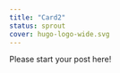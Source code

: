 ```yaml
---
title: "Card2"
status: sprout
cover: hugo-logo-wide.svg
---
```


<!-- status: sprout, bloom, mature (completion: sprout < bloom < mature ) -->

Please start your post here!